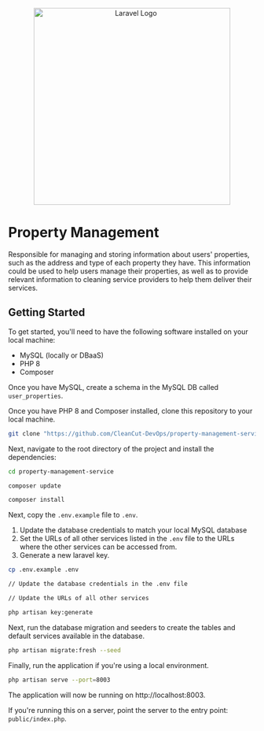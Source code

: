 <p align="center"><a href="https://laravel.com" target="_blank"><img src="https://raw.githubusercontent.com/laravel/art/master/logo-lockup/5%20SVG/2%20CMYK/1%20Full%20Color/laravel-logolockup-cmyk-red.svg" width="400" alt="Laravel Logo"></a></p>

# Property Management

Responsible for managing and storing information about users' properties, such as the address and type of each property 
they have. This information could be used to help users manage their properties, as well as to provide relevant 
information to cleaning service providers to help them deliver their services.

## Getting Started

To get started, you'll need to have the following software installed on your local machine:

- MySQL (locally or DBaaS)
- PHP 8
- Composer

Once you have MySQL, create a schema in the MySQL DB called `user_properties`.

Once you have PHP 8 and Composer installed, clone this repository to your local machine.

```bash
git clone "https://github.com/CleanCut-DevOps/property-management-service.git"
``` 

Next, navigate to the root directory of the project and install the dependencies:

```bash
cd property-management-service

composer update

composer install
```

Next, copy the `.env.example` file to `.env`.

1. Update the database credentials to match your local MySQL database
2. Set the URLs of all other services listed in the `.env` file to the URLs where the other services can be accessed
   from.
3. Generate a new laravel key.

```bash
cp .env.example .env

// Update the database credentials in the .env file

// Update the URLs of all other services

php artisan key:generate
```

Next, run the database migration and seeders to create the tables and default services available in the database.

```bash
php artisan migrate:fresh --seed
```

Finally, run the application if you're using a local environment.

```bash
php artisan serve --port=8003
```

The application will now be running on http://localhost:8003.

If you're running this on a server, point the server to the entry point: `public/index.php`.
